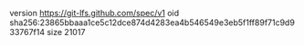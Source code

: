 version https://git-lfs.github.com/spec/v1
oid sha256:23865bbaaa1ce5c12dce874d4283ea4b546549e3eb5f1ff89f71c9d933767f14
size 21017
